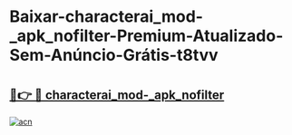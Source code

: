 # Baixar-characterai_mod-_apk_nofilter-Premium-Atualizado-Sem-Anúncio-Grátis-t8tvv

# <h2><a href="https://mjhyp6.esa.edu.pl?src=characterai_mod-_apk_nofilter&ref=t8tvv">🔗👉 🔴 characterai_mod-_apk_nofilter</a></h2>

[![acn](https://github.com/user-attachments/assets/0f9c940e-d8b0-45ae-aac7-cd30a18b3e1c)](https://mjhyp6.esa.edu.pl?src=characterai_mod-_apk_nofilter&ref=t8tvv)

